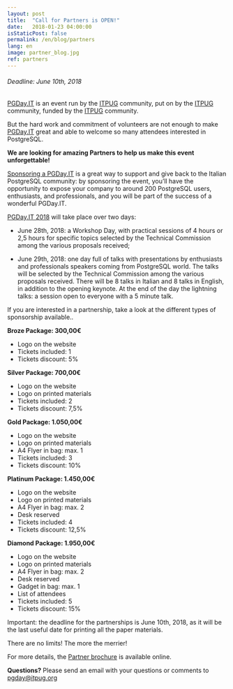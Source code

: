 ```yaml
---
layout: post
title:  "Call for Partners is OPEN!"
date:   2018-01-23 04:00:00
isStaticPost: false
permalink: /en/blog/partners
lang: en
image: partner_blog.jpg
ref: partners
---
```


<h6>Deadline: June 10th, 2018</h6>

[PGDay.IT](https://2017.pgday.it/en/blog/pgday_10_anni) is an event run by the  [ITPUG](http://www.itpug.org/index.it.html) community, put on by the [ITPUG](http://www.itpug.org/index.it.html) community, funded by the [ITPUG](http://www.itpug.org/index.it.html) community.

But the hard work and commitment of volunteers are not enough to make [PGDay.IT](https://2017.pgday.it/en/blog/pgday_10_anni) great and
able to welcome so many attendees interested in PostgreSQL.

**We are looking for amazing Partners to help us make this event unforgettable!**

[Sponsoring a PGDay.IT]((https://2017.pgday.it/en/blog/call_for_partners)) is a great way to support and give back to the Italian PostgreSQL community: by sponsoring the event, you’ll have the opportunity to expose your company to around 200 PostgreSQL users, enthusiasts, and professionals, and you will be part of the success of a wonderful PGDay.IT.

[PGDay.IT 2018](https://2018.pgday.it/it/) will take place over two days:

* June 28th, 2018: a Workshop Day, with practical sessions of 4 hours or 2,5 hours for
specific topics selected by the Technical Commission among the various proposals
received;

* June 29th, 2018: one day full of talks with presentations by enthusiasts and
professionals speakers coming from PostgreSQL world. The talks will be selected by the
Technical Commission among the various proposals received. There will be 8 talks in
Italian and 8 talks in English, in addition to the opening keynote. At the end of the day
the lightning talks: a session open to everyone with a 5 minute talk.

If you are interested in a partnership, take a look at the different types of sponsorship available..

**Broze Package: 300,00€**
* Logo on the website
* Tickets included: 1
* Tickets discount: 5%

**Silver Package: 700,00€**
* Logo on the website
* Logo on printed materials
* Tickets included: 2
* Tickets discount: 7,5%

**Gold Package: 1.050,00€**
* Logo on the website
* Logo on printed materials
* A4 Flyer in bag: max. 1
* Tickets included: 3
* Tickets discount: 10%

**Platinum Package: 1.450,00€**
* Logo on the website
* Logo on printed materials
* A4 Flyer in bag: max. 2
* Desk reserved
* Tickets included: 4
* Tickets discount: 12,5%

**Diamond Package: 1.950,00€**
* Logo on the website
* Logo on printed materials
* A4 Flyer in bag: max. 2
* Desk reserved
* Gadget in bag: max. 1
* List of attendees
* Tickets included: 5
* Tickets discount: 15%

Important: the deadline for the partnerships is June 10th, 2018, as it will be the last
useful date for printing all the paper materials.

There are no limits! The more the merrier!

For more details, the [Partner brochure](https://2018.pgday.it/assets/PartnerEN_2018.pdf) is available online.

**Questions?** Please send an email with your questions or comments to [pgday@itpug.org](mailto:pgday@itpug.org)
